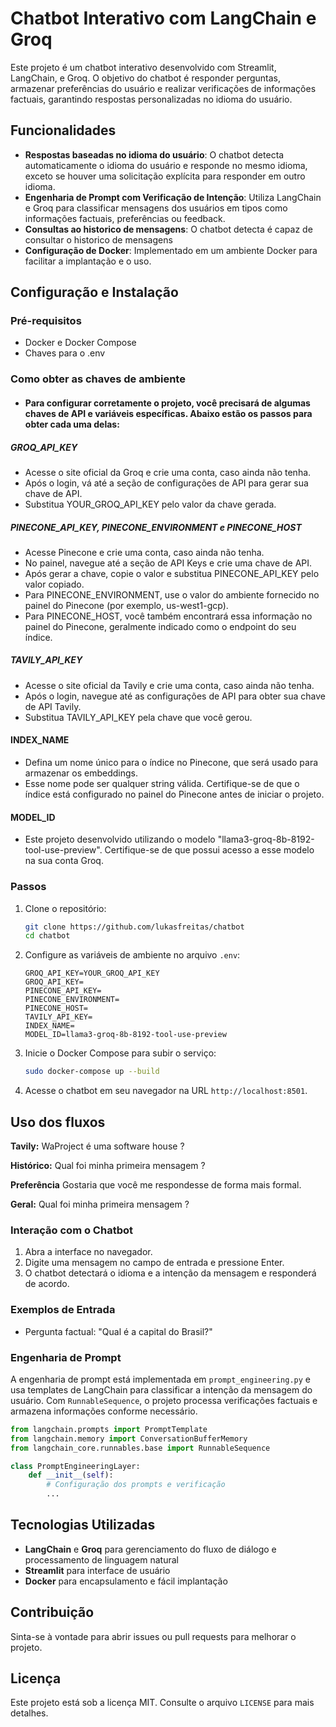 # Chatbot Interativo com LangChain e Groq

Este projeto é um chatbot interativo desenvolvido com Streamlit, LangChain, e Groq. O objetivo do chatbot é responder perguntas, armazenar preferências do usuário e realizar verificações de informações factuais, garantindo respostas personalizadas no idioma do usuário.

## Funcionalidades

- **Respostas baseadas no idioma do usuário**: O chatbot detecta automaticamente o idioma do usuário e responde no mesmo idioma, exceto se houver uma solicitação explícita para responder em outro idioma.
- **Engenharia de Prompt com Verificação de Intenção**: Utiliza LangChain e Groq para classificar mensagens dos usuários em tipos como informações factuais, preferências ou feedback.
- **Consultas ao historico de mensagens**: O chatbot detecta é capaz de consultar o historico de mensagens
- **Configuração de Docker**: Implementado em um ambiente Docker para facilitar a implantação e o uso.

## Configuração e Instalação

### Pré-requisitos

- Docker e Docker Compose
- Chaves para o .env

### Como obter as chaves de ambiente
- #### Para configurar corretamente o projeto, você precisará de algumas chaves de API e variáveis específicas. Abaixo estão os passos para obter cada uma delas:

##### GROQ_API_KEY

- Acesse o site oficial da Groq e crie uma conta, caso ainda não tenha.
- Após o login, vá até a seção de configurações de API para gerar sua chave de API.   
- Substitua YOUR_GROQ_API_KEY pelo valor da chave gerada.
  
##### PINECONE_API_KEY, PINECONE_ENVIRONMENT e PINECONE_HOST

- Acesse Pinecone e crie uma conta, caso ainda não tenha.
- No painel, navegue até a seção de API Keys e crie uma chave de API.
- Após gerar a chave, copie o valor e substitua PINECONE_API_KEY pelo valor copiado.
- Para PINECONE_ENVIRONMENT, use o valor do ambiente fornecido no painel do Pinecone (por exemplo, us-west1-gcp).
- Para PINECONE_HOST, você também encontrará essa informação no painel do Pinecone, geralmente indicado como o endpoint do seu índice.

##### TAVILY_API_KEY

- Acesse o site oficial da Tavily e crie uma conta, caso ainda não tenha.
- Após o login, navegue até as configurações de API para obter sua chave de API Tavily.
- Substitua TAVILY_API_KEY pela chave que você gerou.

#### INDEX_NAME

- Defina um nome único para o índice no Pinecone, que será usado para armazenar os embeddings.
- Esse nome pode ser qualquer string válida. Certifique-se de que o índice está configurado no painel do Pinecone antes de iniciar o projeto.

#### MODEL_ID
- Este projeto desenvolvido utilizando o modelo "llama3-groq-8b-8192-tool-use-preview". Certifique-se de que possui acesso a esse modelo na sua conta Groq.

### Passos

1. Clone o repositório:

   ```bash
   git clone https://github.com/lukasfreitas/chatbot
   cd chatbot
   ```

2. Configure as variáveis de ambiente no arquivo `.env`:

   ```plaintext
   GROQ_API_KEY=YOUR_GROQ_API_KEY
   GROQ_API_KEY=
   PINECONE_API_KEY=
   PINECONE_ENVIRONMENT=
   PINECONE_HOST=
   TAVILY_API_KEY=
   INDEX_NAME=
   MODEL_ID=llama3-groq-8b-8192-tool-use-preview
   ```

3. Inicie o Docker Compose para subir o serviço:

   ```bash
   sudo docker-compose up --build
   ```

4. Acesse o chatbot em seu navegador na URL `http://localhost:8501`.

## Uso dos fluxos
**Tavily:** WaProject é uma software house ?

**Histórico:** Qual foi minha primeira mensagem ?

**Preferência** Gostaria que você me respondesse de forma mais formal.

**Geral:** Qual foi minha primeira mensagem ?


### Interação com o Chatbot

1. Abra a interface no navegador.
2. Digite uma mensagem no campo de entrada e pressione Enter.
3. O chatbot detectará o idioma e a intenção da mensagem e responderá de acordo.

### Exemplos de Entrada

- Pergunta factual: "Qual é a capital do Brasil?"

### Engenharia de Prompt

A engenharia de prompt está implementada em `prompt_engineering.py` e usa templates de LangChain para classificar a intenção da mensagem do usuário. Com `RunnableSequence`, o projeto processa verificações factuais e armazena informações conforme necessário.

```python
from langchain.prompts import PromptTemplate
from langchain.memory import ConversationBufferMemory
from langchain_core.runnables.base import RunnableSequence

class PromptEngineeringLayer:
    def __init__(self):
        # Configuração dos prompts e verificação
        ...
```

## Tecnologias Utilizadas

- **LangChain** e **Groq** para gerenciamento do fluxo de diálogo e processamento de linguagem natural
- **Streamlit** para interface de usuário
- **Docker** para encapsulamento e fácil implantação

## Contribuição

Sinta-se à vontade para abrir issues ou pull requests para melhorar o projeto.

## Licença

Este projeto está sob a licença MIT. Consulte o arquivo `LICENSE` para mais detalhes.
